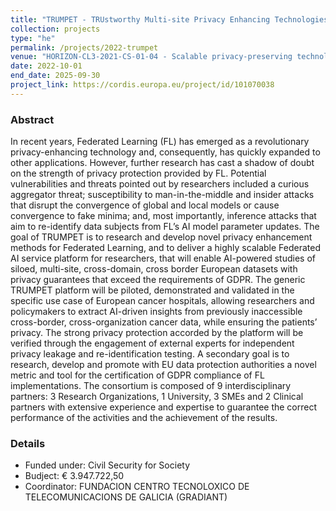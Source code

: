 ```yaml
---
title: "TRUMPET - TRUstworthy Multi-site Privacy Enhancing Technologies"
collection: projects
type: "he"
permalink: /projects/2022-trumpet
venue: "HORIZON-CL3-2021-CS-01-04 - Scalable privacy-preserving technologies for cross-border federated computation in Europe involving personal data"
date: 2022-10-01
end_date: 2025-09-30
project_link: https://cordis.europa.eu/project/id/101070038
---
```


### Abstract
In recent years, Federated Learning (FL) has emerged as a revolutionary privacy-enhancing technology and, consequently, has quickly expanded to other applications.
However, further research has cast a shadow of doubt on the strength of privacy protection provided by FL. Potential vulnerabilities and threats pointed out by researchers included a curious aggregator threat; susceptibility to man-in-the-middle and insider attacks that disrupt the convergence of global and local models or cause convergence to fake minima; and, most importantly, inference attacks that aim to re-identify data subjects from FL’s AI model parameter updates.
The goal of TRUMPET is to research and develop novel privacy enhancement methods for Federated Learning, and to deliver a highly scalable Federated AI service platform for researchers, that will enable AI-powered studies of siloed, multi-site, cross-domain, cross border European datasets with privacy guarantees that exceed the requirements of GDPR. The generic TRUMPET platform will be piloted, demonstrated and validated in the specific use case of European cancer hospitals, allowing researchers and policymakers to extract AI-driven insights from previously inaccessible cross-border, cross-organization cancer data, while ensuring the patients’ privacy. The strong privacy protection accorded by the platform will be verified through the engagement of external experts for independent privacy leakage and re-identification testing.
A secondary goal is to research, develop and promote with EU data protection authorities a novel metric and tool for the certification of GDPR compliance of FL implementations.
The consortium is composed of 9 interdisciplinary partners: 3 Research Organizations, 1 University, 3 SMEs and 2 Clinical partners with extensive experience and expertise to guarantee the correct performance of the activities and the achievement of the results.

### Details
* Funded under: Civil Security for Society
* Budject: € 3.947.722,50
* Coordinator: FUNDACION CENTRO TECNOLOXICO DE TELECOMUNICACIONS DE GALICIA (GRADIANT)
